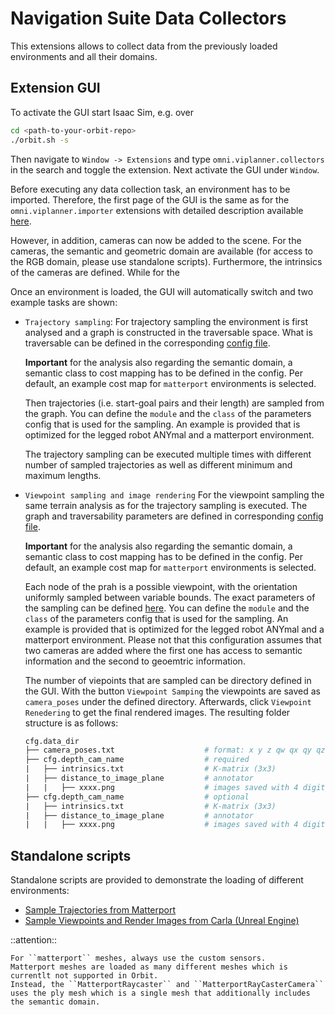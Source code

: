 # Navigation Suite Data Collectors

This extensions allows to collect data from the previously loaded environments and all their domains.


## Extension GUI

To activate the GUI start Isaac Sim, e.g. over

```bash
cd <path-to-your-orbit-repo>
./orbit.sh -s
```

Then navigate to `Window -> Extensions` and type `omni.viplanner.collectors` in the search and toggle the extension. Next activate the GUI under `Window`.

Before executing any data collection task, an environment has to be imported. Therefore, the first page of the GUI is the same as for the ``omni.viplanner.importer`` extensions with detailed description available [here](../../omni.viplanner.importer/docs/README.md).

However, in addition, cameras can now be added to the scene. For the cameras, the semantic and geometric domain are available (for access to the RGB domain, please use standalone scripts). Furthermore, the intrinsics of the cameras are defined. While for the


Once an environment is loaded, the GUI will automatically switch and two example tasks are shown:

- ``Trajectory sampling``:
    For trajectory sampling the environment is first analysed and a graph is constructed in the traversable space. What is traversable can be defined in the corresponding [config file](../orbit/nav/collectors/collectors/terrain_analysis_cfg.py).

    **Important** for the analysis also regarding the semantic domain, a semantic class to cost mapping has to be defined in the config. Per default, an example cost map for ``matterport`` environments is selected.

    Then trajectories (i.e. start-goal pairs and their length) are sampled from the graph. You can define the ``module`` and the ``class`` of the parameters config that is used for the sampling. An example is provided that is optimized for the legged robot ANYmal and a matterport environment.

    The trajectory sampling can be executed multiple times with different number of sampled trajectories as well as different minimum and maximum lengths.

- ``Viewpoint sampling and image rendering``
    For the viewpoint sampling the same terrain analysis as for the trajectory sampling is executed. The graph and traversability parameters are defined in corresponding [config file](../orbit/nav/collectors/collectors/terrain_analysis_cfg.py).

    **Important** for the analysis also regarding the semantic domain, a semantic class to cost mapping has to be defined in the config. Per default, an example cost map for ``matterport`` environments is selected.

    Each node of the prah is a possible viewpoint, with the orientation uniformly sampled between variable bounds. The exact parameters of the sampling can be defined [here](../orbit/nav/collectors/collectors/viewpoint_sampling_cfg.py).  You can define the ``module`` and the ``class`` of the parameters config that is used for the sampling. An example is provided that is optimized for the legged robot ANYmal and a matterport environment. Please not that this configuration assumes that two cameras are added where the first one has access to semantic information and the second to geoemtric information.

    The number of viepoints that are sampled can be directory defined in the GUI. With the button ``Viewpoint Samping`` the viewpoints are saved as ``camera_poses`` under the defined directory. Afterwards, click ``Viewpoint Renedering`` to get the final rendered images. The resulting folder structure is as follows:

    ``` graphql
    cfg.data_dir
    ├── camera_poses.txt                    # format: x y z qw qx qy qz
    ├── cfg.depth_cam_name                  # required
    |   ├── intrinsics.txt                  # K-matrix (3x3)
    |   ├── distance_to_image_plane         # annotator
    |   |   ├── xxxx.png                    # images saved with 4 digits, e.g. 0000.png
    ├── cfg.depth_cam_name                  # optional
    |   ├── intrinsics.txt                  # K-matrix (3x3)
    |   ├── distance_to_image_plane         # annotator
    |   |   ├── xxxx.png                    # images saved with 4 digits, e.g. 0000.png
    ```


## Standalone scripts

Standalone scripts are provided to demonstrate the loading of different environments:

  - [Sample Trajectories from Matterport](standalone/omni.viplanner.collectors/check_matterport_trajectory_sampling.py)
  - [Sample Viewpoints and Render Images from Carla (Unreal Engine)](standalone/omni.viplanner.collectors/check_carla_viewpoint_sampling.py)


::attention::

    For ``matterport`` meshes, always use the custom sensors.
    Matterport meshes are loaded as many different meshes which is currentlt not supported in Orbit.
    Instead, the ``MatterportRaycaster`` and ``MatterportRayCasterCamera`` uses the ply mesh which is a single mesh that additionally includes the semantic domain.
